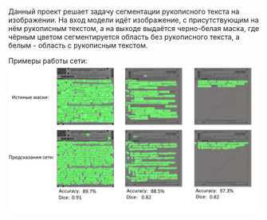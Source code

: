Данный проект решает задачу сегментации рукописного текста на изображении. На вход модели идёт изображение, с присутствующим на нём рукописным текстом, а на выходе выдаётся черно-белая маска, где чёрным цветом сегментируется область без рукописного текста, а белым - область с рукописным текстом. 


Примеры работы сети:
![alt text](pictures/main.jpg)